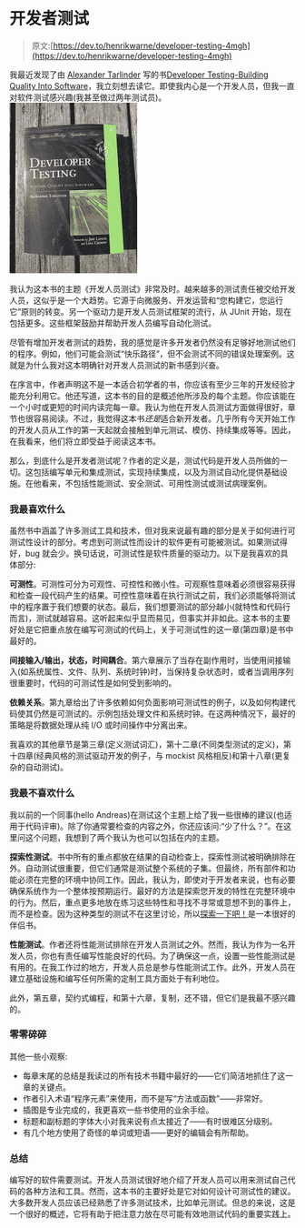 # 开发者测试

> 原文:[https://dev.to/henrikwarne/developer-testing-4mgh](https://dev.to/henrikwarne/developer-testing-4mgh)

我最近发现了由 [Alexander Tarlinder](https://twitter.com/alexander_tar) 写的书[Developer Testing-Building Quality Into Software](https://www.amazon.com/Developer-Testing-Building-Addison-Wesley-Signature/dp/0134291069/)，我立刻想去读它。即使我内心是一个开发人员，但我一直对软件测试感兴趣(我甚至做过两年测试员)。 [![](img/ed9556d15c92865a98eb2e9f3a4fd2a2.png)](https://henrikwarne1.files.wordpress.com/2017/08/dsc_0562.jpg)

我认为这本书的主题《开发人员测试》非常及时。越来越多的测试责任被交给开发人员，这似乎是一个大趋势。它源于向微服务、开发运营和“您构建它，您运行它”原则的转变。另一个驱动力是开发人员测试框架的流行，从 JUnit 开始，现在包括更多。这些框架鼓励并帮助开发人员编写自动化测试。

尽管有增加开发者测试的趋势，我的感觉是许多开发者仍然没有足够好地测试他们的程序。例如，他们可能会测试“快乐路径”，但不会测试不同的错误处理案例。这就是为什么我对这本明确针对开发人员测试的新书感到兴奋。

在序言中，作者声明这不是一本适合初学者的书，你应该有至少三年的开发经验才能充分利用它。他还写道，这本书的目的是概述他所涉及的每个主题。你应该能在一个小时或更短的时间内读完每一章。我认为他在开发人员测试方面做得很好，章节也很容易阅读。不过，我觉得这本书*还是*适合新开发者。几乎所有今天开始工作的开发人员从工作的第一天起就会接触到单元测试、模仿、持续集成等等。因此，在我看来，他们将立即受益于阅读这本书。

那么，到底什么是开发者测试呢？作者的定义是，测试代码是开发人员所做的一切。这包括编写单元和集成测试，实现持续集成，以及为测试自动化提供基础设施。在他看来，不包括性能测试、安全测试、可用性测试或测试病理案例。

### 我最喜欢什么

虽然书中涵盖了许多测试工具和技术，但对我来说最有趣的部分是关于如何进行可测试性设计的部分。考虑到可测试性而设计的软件更有可能被测试。如果测试得好，bug 就会少。换句话说，可测试性是软件质量的驱动力。以下是我喜欢的具体部分:

**可测性**。可测性可分为可观性、可控性和微小性。可观察性意味着必须很容易获得和检查一段代码产生的结果。可控性意味着在执行测试之前，我们必须能够将测试中的程序置于我们想要的状态。最后，我们想要测试的部分越小(就特性和代码行而言)，测试就越容易。这听起来似乎显而易见，但事实并非如此。这本书的主要好处是它把重点放在编写可测试的代码上，关于可测试性的这一章(第四章)是书中最好的。

**间接输入/输出，状态，时间耦合**。第六章展示了当存在副作用时，当使用间接输入(如系统属性、文件、队列、系统时钟)时，当保持复杂状态时，或者当调用序列很重要时，代码的可测试性是如何受到影响的。

**依赖关系**。第九章给出了许多依赖如何负面影响可测试性的例子，以及如何构建代码使其仍然是可测试的。示例包括处理文件和系统时钟。在这两种情况下，最好的策略是将数据处理从纯 I/O 或时间操作中分离出来。

我喜欢的其他章节是第三章(定义测试词汇)，第十二章(不同类型测试的定义)，第十四章(经典风格的测试驱动开发的例子，与 mockist 风格相反)和第十八章(更复杂的自动测试)。

### 我最不喜欢什么

我以前的一个同事(hello Andreas)在测试这个主题上给了我一些很棒的建议(也适用于代码评审)。除了你通常要检查的内容之外，你还应该问:“少了什么？”。在这里问这个问题，我想到了两个我认为也可以包括在内的主题。

**探索性测试**。书中所有的重点都放在结果的自动检查上，探索性测试被明确排除在外。自动测试很重要，但它们通常是测试整个系统的子集。但最终，所有部件和功能必须在完整的环境中协同工作。因此，我认为，即使对于开发者来说，也有必要确保系统作为一个整体按预期运行。最好的方法是探索您开发的特性在完整环境中的行为。然后，重点更多地放在练习这些特性和寻找不寻常或意想不到的事件上，而不是检查。因为这种类型的测试不在这里讨论，所以[探索一下吧！](https://www.amazon.com/Explore-Increase-Confidence-Exploratory-Testing/dp/1937785025/)是一本很好的伴侣书。

**性能测试**。作者还将性能测试排除在开发人员测试之外。然而，我认为作为一名开发人员，你也有责任编写性能良好的代码。为了确保这一点，设置一些性能测试是有用的。在我工作过的地方，开发人员总是参与性能测试工作。此外，开发人员在建立基础设施和编写任何所需的定制工具方面处于有利地位。

此外，第五章，契约式编程，和第十六章，复制，还不错，但它们是我最不感兴趣的。

### 零零碎碎

其他一些小观察:

*   每章末尾的总结是我读过的所有技术书籍中最好的——它们简洁地抓住了这一章的关键点。
*   作者引入术语“程序元素”来使用，而不是写“方法或函数”——非常好。
*   插图是专业完成的，我更喜欢一些书使用的业余手绘。
*   标题和副标题的字体大小对我来说有点太接近了——有时很难区分级别。
*   有几个地方使用了奇怪的单词或短语——更好的编辑会有所帮助。

### 总结

编写好的软件需要测试。开发人员测试很好地介绍了开发人员可以用来测试自己代码的各种方法和工具。然而，这本书的主要好处是它对如何设计可测试性的建议。大多数开发人员应该已经熟悉了许多测试技术，比如单元测试。但总的来说，这是一个很好的概述，它将有助于把注意力放在尽可能有效地测试代码的重要实践上。